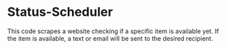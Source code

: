 # Status-Scheduler

This code scrapes a website checking if a specific item is available yet. If the item is available, a text or email will be sent to the desired recipient.
